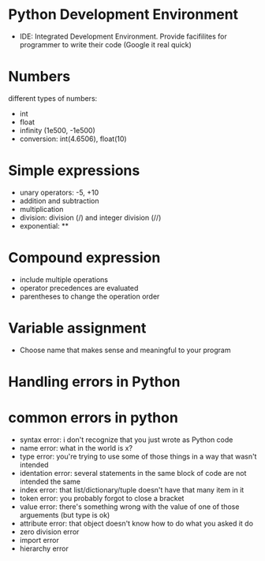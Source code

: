 # Python Development Environment

- IDE: Integrated Development Environment. Provide facifilites for programmer to write their code (Google it real quick)

# Numbers
different types of numbers:
- int
- float
- infinity (1e500, -1e500)
- conversion: int(4.6506), float(10)

# Simple expressions
- unary operators: -5, +10 
- addition and subtraction
- multiplication
- division: division (/) and integer division (//)
- exponential: **

# Compound expression
- include multiple operations
- operator precedences are evaluated
- parentheses to change the operation order

# Variable assignment
- Choose name that makes sense and meaningful to your program

# Handling errors in Python

# common errors in python
- syntax error: i don't recognize that you just wrote as Python code
- name error: what in the world is x?
- type error: you're trying to use some of those things in a way that wasn't intended
- identation error: several statements in the same block of code are not intended the same
- index error: that list/dictionary/tuple doesn't have that many item in it
- token error: you probably forgot to close a bracket
- value error: there's something wrong with the value of one of those arguements (but type is ok)
- attribute error: that object doesn't know how to do what you asked it do
- zero division error
- import error
- hierarchy error

